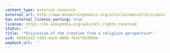```yaml
---
content_type: external-resource
external_url: http://www.answersingenesis.org/articles/am/v2/n3/science-or-the-bible
has_external_license_warning: true
license: https://en.wikipedia.org/wiki/All_rights_reserved
status: ''
title: '*Discussion of the creation from a religious perspective*'
uid: 8d381a52-c503-4acb-8886-7641fd1d85be
wayback_url: ''
---
```

